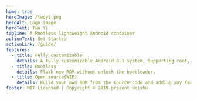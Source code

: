 ```yaml
---
home: true
heroImage: /twoyi.png
heroAlt: Logo image
heroText: Two Yi
tagline: A Rootless lightweight Android container
actionText: Get Started
actionLink: /guide/
features:
  - title: Fully customizable
    details: A fully customizable Android 8.1 system, Supporting root, Xposed, GameGuardian, etc.
  - title: Rootless
    details: Flash new ROM without unlock the bootloader.
  - title: Open source(WIP)
    details: Build your own ROM from the source code and adding any feature!
footer: MIT Licensed | Copyright © 2019-present weishu
---
```

